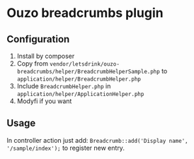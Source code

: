 Ouzo breadcrumbs plugin
=======================

Configuration
-------------

1. Install by composer
2. Copy from `vendor/letsdrink/ouzo-breadcrumbs/helper/BreadcrumbHelperSample.php` to `application/helper/BreadcrumbHelper.php`
3. Include `BreadcrumbHelper.php` in `application/helper/ApplicationHelper.php`
4. Modyfi if you want

Usage
-----

In controller action just add: `Breadcrumb::add('Display name', '/sample/index');` to register new entry.
